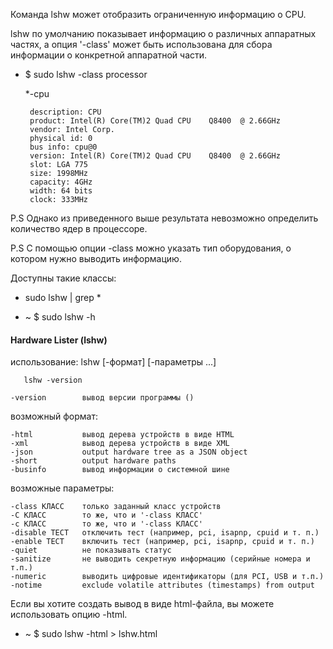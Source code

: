 Команда lshw может отобразить ограниченную информацию о CPU.

lshw по умолчанию показывает информацию о различных аппаратных частях, а опция '-class' может быть использована для сбора информации о конкретной аппаратной части.

- $ sudo lshw -class processor

  *-cpu

       description: CPU
       product: Intel(R) Core(TM)2 Quad CPU    Q8400  @ 2.66GHz
       vendor: Intel Corp.
       physical id: 0
       bus info: cpu@0
       version: Intel(R) Core(TM)2 Quad CPU    Q8400  @ 2.66GHz
       slot: LGA 775
       size: 1998MHz
       capacity: 4GHz
       width: 64 bits
       clock: 333MHz

P.S Однако из приведенного выше результата невозможно определить количество ядер в процессоре.

P.S С помощью опции -class можно указать тип оборудования, о котором нужно выводить информацию.

Доступны такие классы:

- sudo lshw | grep \*
       
-  ~ $ sudo lshw -h

#### Hardware Lister (lshw)

использование: lshw [-формат] [-параметры ...]

       lshw -version

	-version        вывод версии программы ()

возможный формат:

	-html           вывод дерева устройств в виде HTML
	-xml            вывод дерева устройств в виде XML
	-json           output hardware tree as a JSON object
	-short          output hardware paths
	-businfo        вывод информации о системной шине

возможные параметры:

	-class КЛАСС    только заданный класс устройств
	-C КЛАСС        то же, что и '-class КЛАСС'
	-c КЛАСС        то же, что и '-class КЛАСС'
	-disable ТЕСТ   отключить тест (например, pci, isapnp, cpuid и т. п.)
	-enable ТЕСТ    включить тест (например, pci, isapnp, cpuid и т. п.)
	-quiet          не показывать статус
	-sanitize       не выводить секретную информацию (серийные номера и т.п.)
	-numeric        выводить цифровые идентификаторы (для PCI, USB и т.п.)
	-notime         exclude volatile attributes (timestamps) from output
 
Если вы хотите создать вывод в виде html-файла, вы можете использовать опцию
-html.

- ~ $ sudo lshw -html > lshw.html
 
      
